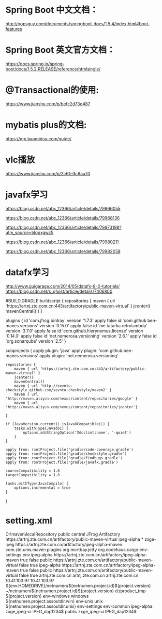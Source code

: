# Spring Boot 中文文档：
http://oopsguy.com/documents/springboot-docs/1.5.4/index.html#boot-features
# Spring Boot 英文官方文档：
https://docs.spring.io/spring-boot/docs/1.5.2.RELEASE/reference/htmlsingle/
# @Transactional的使用:
 https://www.jianshu.com/p/befc2d73e487
# mybatis plus的文档:
 https://mp.baomidou.com/guide/
# vlc播放
 https://www.jianshu.com/p/2c61e3c6aa70
# javafx学习 
https://blog.csdn.net/abc_12366/article/details/79966055

https://blog.csdn.net/abc_12366/article/details/79968136

https://blog.csdn.net/abc_12366/article/details/79973198?utm_source=blogxgwz5

https://blog.csdn.net/abc_12366/article/details/79980211

https://blog.csdn.net/abc_12366/article/details/79982058
# datafx学习 
http://www.guigarage.com/2014/05/datafx-8-0-tutorials/
https://blog.csdn.net/s_ghost/article/details/7406800

#BUILD.GRADLE
buildscript {
    repositories {
        maven { url 'https://artnj.zte.com.cn:443/artifactory/public-maven-virtual' }
        jcenter()
        mavenCentral()
    }
}

plugins {
    id 'com.jfrog.bintray' version '1.7.3' apply false
    id 'com.github.ben-manes.versions' version '0.15.0' apply false
    id 'me.tatarka.retrolambda' version '3.7.0' apply false
    id 'com.github.hierynomus.license' version '0.14.0' apply false
    id 'net.nemerosa.versioning' version '2.6.1' apply false
    id 'org.sonarqube' version '2.5'
}

subprojects {
    apply plugin: 'java'
    apply plugin: 'com.github.ben-manes.versions'
    apply plugin: 'net.nemerosa.versioning'


    repositories {
        maven { url 'https://artnj.zte.com.cn:443/artifactory/public-maven-virtual' }
        jcenter()
        mavenCentral()
        maven { url 'http://sevntu-checkstyle.github.com/sevntu.checkstyle/maven2' }
        maven { url 'http://maven.aliyun.com/nexus/content/repositories/google' }
        maven { url 'http://maven.aliyun.com/nexus/content/repositories/jcenter'}

    }

    if (JavaVersion.current().isJava8Compatible()) {
        tasks.withType(Javadoc) {
            options.addStringOption('Xdoclint:none', '-quiet')
        }
    }

    apply from: rootProject.file('gradle/code-coverage.gradle')
    apply from: rootProject.file('gradle/checkstyle.gradle')
    apply from: rootProject.file('gradle/findbugs.gradle')
    apply from: rootProject.file('gradle/javafx.gradle')

    sourceCompatibility = 1.8
    targetCompatibility = 1.8

    tasks.withType(JavaCompile) {
        options.incremental = true
    }
}
# setting.xml
<?xml version="1.0" encoding="UTF-8"?>
<settings>
  <!--offline>true</offline-->
  <localRepository>D:\maven\localRepository</localRepository>
	<mirrors>
		<mirror>
			<id>public</id>
			<mirrorOf>central</mirrorOf>
			<name>JFrog Artifactory</name>
			<url>https://artnj.zte.com.cn/artifactory/public-maven-virtual</url>
			<!-- https://artnj.zte.com.cn/artifactory/webapp/#/artifacts/browse/tree/General/public-maven-virtual -->
		</mirror>
		<mirror>
			<id>ipeg-alpha</id>
			<mirrorOf>*</mirrorOf>
			<name>zxge-ipeg</name>
			<url>https://artnj.zte.com.cn/artifactory/ipeg-alpha-maven</url>
			<!-- https://artnj.zte.com.cn/artifactory/webapp/#/artifacts/browse/tree/General/public-maven-virtual -->
		</mirror> 		
	</mirrors>
	<pluginGroups>
		<pluginGroup>com.zte.ums.maven.plugins</pluginGroup>
		<pluginGroup>org.mortbay.jetty</pluginGroup>
		<pluginGroup>org.codehaus.cargo</pluginGroup>
	</pluginGroups>
	<profiles>
		<profile>
			<id>env-settings</id>
			<activation>
				<property>
					<name>env</name>
				</property>
			</activation>
			<repositories>
				<repository>
					<id>ipeg-alpha</id>
					<url>https://artnj.zte.com.cn/artifactory/ipeg-alpha-maven</url>
					<releases>
						<enabled>true</enabled>
					</releases>
					<snapshots>
						<enabled>false</enabled>
					</snapshots>
				</repository>
				<repository>
					<id>public</id>
					<url>https://artnj.zte.com.cn/artifactory/public-maven-virtual</url>
					<releases>
						<enabled>false</enabled>
					</releases>
					<snapshots>
						<enabled>true</enabled>
					</snapshots>
				</repository>
			</repositories>
			<pluginRepositories>
				<pluginRepository>
					<id>ipeg-alpha</id>
					<url>https://artnj.zte.com.cn/artifactory/ipeg-alpha-maven</url>
					<releases>
						<enabled>true</enabled>
					</releases>
					<snapshots>
						<enabled>false</enabled>
					</snapshots>
				</pluginRepository>
				<pluginRepository>
					<id>public</id>
					<url>https://artnj.zte.com.cn/artifactory/public-maven-virtual</url>
					<releases>
						<enabled>false</enabled>
					</releases>
					<snapshots>
						<enabled>true</enabled>
					</snapshots>
				</pluginRepository>
			</pluginRepositories>
			<properties>
				<!-- ******************************************************************************************************************* -->
				<!-- ===== 下面的属性在新建一个管理区域范围内的构建系统环境时需要进行定制 ===== -->
				<!-- repos 站点IP -->
				<netnumen.project.repos.ip>artnj.zte.com.cn</netnumen.project.repos.ip>
				<!-- 组件发布版本站点 IP 地址 -->
				<netnumen.project.release.repos.ip>artnj.zte.com.cn</netnumen.project.release.repos.ip>
				<!-- 组件每日构建版本站点 IP 地址 -->
				<netnumen.project.snapshot.repos.ip>artnj.zte.com.cn</netnumen.project.snapshot.repos.ip>
				<!-- 组件项目信息发布站点 IP 地址 -->
				<netnumen.project.site.ip>10.41.103.97</netnumen.project.site.ip>
				<netnumen.project.svn.ip>10.41.103.97</netnumen.project.svn.ip>
				<!-- ******************************************************************************************************************* -->
				<!-- ==== 下面属性，根据个人开发环境可进行定制。
                          需要新建一个 settings.xml 文件放置到 ${SystemDrive}/.m2/ 目录，
                          此文件中重新定义下面的属性值。 -->
				<!-- 系统构建组装根路径，.win WINDOWS 环境下默认路径；.unix UNIX 环境下默认路径 -->
				<netnumen.project.assoutdir.win>${env.HOMEDRIVE}/netnumen/${netnumen.project.id}${project.version}</netnumen.project.assoutdir.win>
				<netnumen.project.assoutdir.unix>~/netnumen/${netnumen.project.id}${project.version}</netnumen.project.assoutdir.unix>
				<uep.project.assembly.outputdir>d:/product_tmp</uep.project.assembly.outputdir>
				<uep-version>${project.version}</uep-version>
			</properties>
		</profile>
		<profile>
			<!-- windows 环境预定义 -->
			<id>env-windows</id>
			<activation>
				<os>
					<family>windows</family>
				</os>
			</activation>
			<properties>
				<!-- 区域变量，系统装配后的输出目录 -->
				<netnumen.project.assout.path>${netnumen.project.assoutdir.win}</netnumen.project.assout.path>
			</properties>
		</profile>
		<profile>
			<!-- unix 环境预定义 -->
			<id>env-unix</id>
			<activation>
				<os>
					<family>unix</family>
				</os>
			</activation>
			<properties>
				<!-- assoutdir 系统装配后的输出目录 -->
				<netnumen.project.assout.path>${netnumen.project.assoutdir.unix}</netnumen.project.assout.path>
			</properties>
		</profile>
	</profiles>
	<activeProfiles>
		<activeProfile>env-settings</activeProfile>
		<activeProfile>env-common</activeProfile>
		<!--activeProfile>env-app</activeProfile-->
	</activeProfiles>
	<servers>
		<server>
			<id>ipeg-alpha</id>
			<username>zxge_ipeg-ci</username>
			<password>IPEG_dap1234$</password>
		</server><server>
			<id>public</id>
			<username>zxge_ipeg-ci</username>
			<password>IPEG_dap1234$</password>
		</server>
	</servers>
</settings>


